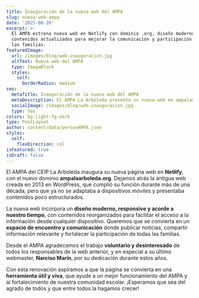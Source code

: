 ```yaml
---
title: Inauguración de la nueva web del AMPA
slug: nueva-web-ampa
date: '2025-08-20'
excerpt: >-
  El AMPA estrena nueva web en Netlify con dominio .org, diseño moderno y
  contenidos actualizados para mejorar la comunicación y participación de todas
  las familias.
featuredImage:
  url: /images/blog/web-inauguracion.jpg
  altText: Nueva web del AMPA
  type: ImageBlock
  styles:
    self:
      borderRadius: medium
seo:
  metaTitle: Inauguración de la nueva web del AMPA
  metaDescription: El AMPA La Arboleda presenta su nueva web en ampalaarboleda.org con diseño renovado, mejor adaptación a móviles y contenidos actualizados para todas las familias.
  socialImage: /images/blog/web-inauguracion.jpg
  type: Seo
colors: bg-light-fg-dark
type: PostLayout
author: content/data/personAMPA.json
styles:
  self:
    flexDirection: col
isFeatured: true
isDraft: false
---
```


El AMPA del CEIP La Arboleda inaugura su nueva página web en **Netlify**, con el nuevo dominio **ampalaarboleda.org**. Dejamos atrás la antigua web creada en 2013 en WordPress, que cumplió su función durante más de una década, pero que ya no se adaptaba a dispositivos móviles y presentaba contenidos poco estructurados.

La nueva web incorpora un **diseño moderno, responsive y acorde a nuestro tiempo**, con contenidos reorganizados para facilitar el acceso a la información desde cualquier dispositivo. Queremos que se convierta en un **espacio de encuentro y comunicación** donde publicar noticias, compartir información relevante y fortalecer la participación de todas las familias.

Desde el AMPA agradecemos el trabajo **voluntario y desinteresado** de todos los responsables de la web anterior, y en especial a su último webmaster, **Narciso Marín**, por su dedicación durante estos años.  

Con esta renovación aspiramos a que la página se convierta en una **herramienta útil y viva**, que ayude a un mejor funcionamiento del AMPA y al fortalecimiento de nuestra comunidad escolar. ¡Esperamos que sea del agrado de todos y que entre todos la hagamos crecer!
